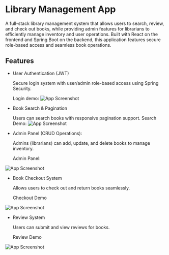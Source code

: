 
# Library Management App

A full-stack library management system that allows users to search, review, and check out books, while providing admin features for librarians to efficiently manage inventory and user operations. Built with React on the frontend and Spring Boot on the backend, this application features secure role-based access and seamless book operations.


## Features

- User Authentication (JWT)
    
    Secure login system with user/admin role-based access using    Spring Security.
    
    Login demo:
    ![App Screenshot](https://res.cloudinary.com/dmdgp4yf9/image/upload/lzxqlnfwbalcnia4wzib)
- Book Search & Pagination

  Users can search books with responsive pagination support.
  Search Demo:
  ![App Screenshot](https://res.cloudinary.com/dmdgp4yf9/image/upload/v1748239488/library%20project/searchbooks.gif)
- Admin Panel (CRUD Operations):
  
  Admins (librarians) can add, update, and delete books to manage  inventory.
  
  Admin Panel:
  
![App Screenshot](https://res.cloudinary.com/dmdgp4yf9/image/upload/v1748239416/library%20project/admin.gif)
- Book Checkout System
  
  Allows users to check out and return books seamlessly.
  
  Checkout Demo
  
![App Screenshot](https://res.cloudinary.com/dmdgp4yf9/image/upload/v1748239444/library%20project/checkout.gif)

- Review System

  Users can submit and view reviews for books.

  Review Demo
  
![App Screenshot](https://res.cloudinary.com/dmdgp4yf9/image/upload/v1748239469/library%20project/reviews.gif)